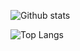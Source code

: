 ![Github stats](https://github-readme-stats.vercel.app/api?username=Gl00ria&theme=great-gatsby&show_icons=true&count_private=true&text_color=be1825&border_color=01b3c7)

![Top Langs](https://github-readme-stats.vercel.app/api/top-langs/?username=Gl00ria&theme=great-gatsby&border_color=01b3c7&show_icon=true&count_private=true)
